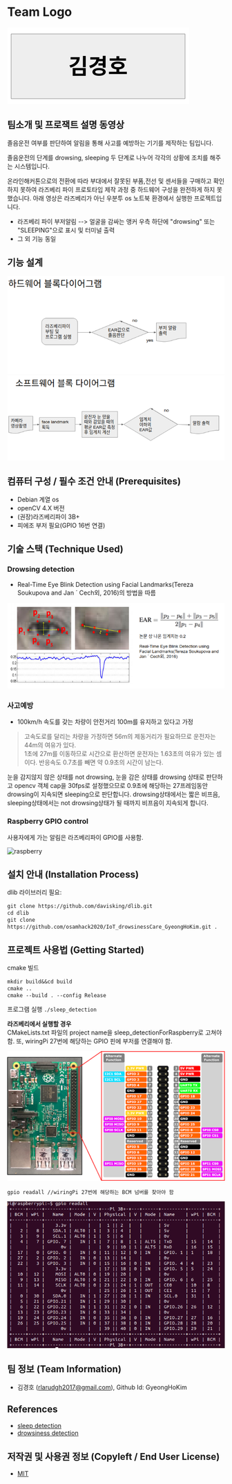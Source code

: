 # Team Logo

![logo](./img/teamLogo.png)

## 팀소개 및 프로잭트 설명 동영상

졸음운전 여부를 판단하여 알림을 통해 사고를 예방하는 기기를 제작하는 팀입니다.

졸음운전의 단계를 drowsing, sleeping 두 단계로 나누어 각각의 상황에 조치를 해주는 시스템입니다.

온라인해커톤으로의 전환에 따라 부대에서 잘못된 부품,전선 및 센서들을 구매하고 확인하지 못하여 라즈베리 파이 프로토타입 제작 과정 중 하드웨어 구성을 완전하게 하지 못했습니다. 아래 영상은 라즈베리가 아닌 우분투 os 노트북 환경에서 실행한 프로젝트입니다.  
* 라즈베리 파이 부저알림 --> 얼굴을 감싸는 앵커 우측 하단에 "drowsing" 또는 "SLEEPING"으로 표시 및 터미널 출력
* 그 외 기능 동일

## 기능 설계

![hardware](./img/hardwareBlockDiagram.png)
![software](./img/softwareBlockDiagram.png)

## 컴퓨터 구성 / 필수 조건 안내 (Prerequisites)
* Debian 계열 os
* openCV 4.X 버전
* (권장)라즈베리파이 3B+
* 피에조 부저 필요(GPIO 16번 연결)

## 기술 스택 (Technique Used)

### Drowsing detection

* Real-Time Eye Blink Detection using Facial Landmarks(Tereza Soukupova and Jan ´ Cech외, 2016)의 방법을 따름

![earMethod](./img/earMethod.png)

### 사고예방

* 100km/h 속도를 갖는 차량이 안전거리 100m를 유지하고 있다고 가정

> 고속도로를 달리는 차량을 가정하면 56m의 제동거리가 필요하므로 운전자는 44m의 여유가 있다.  
> 1초에 27m를 이동하므로 시간으로 환산하면 운전자는 1.63초의 여유가 있는 셈이다. 
> 반응속도 0.7초를 빼면 약 0.9초의 시간이 남는다.  

눈을 감지않지 않은 상태를 not drowsing, 눈을 감은 상태를 drowsing 상태로 판단하고
opencv 객체 cap을 30fps로 설정했으므로 0.9초에 해당하는 27프레임동안 drowsing이 지속되면 sleeping으로 판단합니다.
drowsing상태에서는 짧은 비프음, sleeping상태에서는 not drowsing상태가 될 때까지 비프음이 지속되게 합니다.

### Raspberry GPIO control

사용자에게 가는 알림은 라즈베리파이 GPIO를 사용함.

![raspberry](./img/raspberry.JPG)

## 설치 안내 (Installation Process)

dlib 라이브러리 필요:
``` shell
git clone https://github.com/davisking/dlib.git
cd dlib
git clone https://github.com/osamhack2020/IoT_drowsinessCare_GyeongHoKim.git .
```

## 프로젝트 사용법 (Getting Started)

cmake 빌드
``` shell
mkdir build&&cd build
cmake ..
cmake --build . --config Release
```

프로그램 실행
`./sleep_detection`

**라즈베리에서 실행할 경우**  
CMakeLists.txt 파일의 project name을 sleep_detectionForRaspberry로 고쳐야 함.
또, wiringPi 27번에 해당하는 GPIO 핀에 부저를 연결해야 함.  

![pinMap](./img/pinMap.png)

``` shell
gpio readall //wiringPi 27번에 해당하는 BCM 넘버를 찾아야 함
```
![gpio](./img/gpio.png)


## 팀 정보 (Team Information)
- 김경호 (rlarudgh2017@gmail.com), Github Id: GyeongHoKim

## References
 * [sleep detection](https://github.com/tahaemara/sleep-detection)
 * [drowsiness detection](https://github.com/akshaybahadur21/Drowsiness_Detection)

## 저작권 및 사용권 정보 (Copyleft / End User License)
 * [MIT](https://github.com/osam2020-WEB/Sample-ProjectName-TeamName/blob/master/license.md)